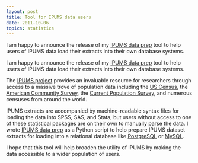 ```yaml
---
layout: post
title: Tool for IPUMS data users
date: 2011-10-06
topics: statistics
---
```

I am happy to announce the release of my [IPUMS data prep](/data/ipums_data_prep/) tool to help users of IPUMS data load their extracts into their own database systems.




<!--excerpt-->

I am happy to announce the release of my [IPUMS data prep](/data/ipums_data_prep/) tool to help users of IPUMS data load their extracts into their own database systems.







The <a href="http://www.ipums.org/">IPUMS project</a> provides an invaluable resource for researchers through access to a massive trove of population data including the <a href="http://www.census.gov/">US Census</a>, the <a href="http://www.census.gov/acs/www/">American Community Survey</a>, the <a href="http://www.bls.gov/cps/">Current Population Survey</a>, and numerous censuses from around the world.







IPUMS extracts are accompanied by machine-readable syntax files for loading the data into SPSS, SAS, and Stata, but users without access to one of these statistical packages are on their own to manually parse the data.  I wrote [IPUMS data prep](/data/ipums_data_prep/) as a Python script to help prepare IPUMS dataset extracts for loading into a relational database like <a href="http://www.postgresql.org/">PostgreSQL</a> or <a href="http://www.mysql.com/">MySQL</a>.







I hope that this tool will help broaden the utility of IPUMS by making the data accessible to a wider population of users.
